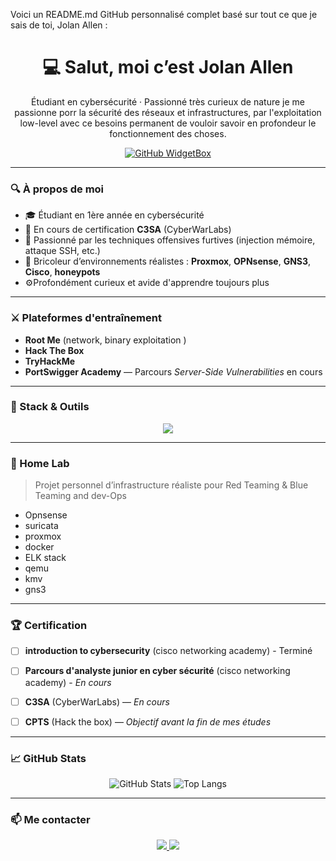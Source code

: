 Voici un README.md GitHub personnalisé complet basé sur tout ce que je sais de toi, Jolan Allen :

<h1 align="center">💻 Salut, moi c’est Jolan Allen</h1>

<p align="center">
  Étudiant en cybersécurité · Passionné très curieux de nature je me passionne porr la sécurité des réseaux et infrastructures, par l'exploitation low-level avec ce besoins permanent de vouloir savoir en profondeur le fonctionnement des choses. 
</p>

<p align="center">
  <a href="https://github.com/EnzoColantonio34">
    <img src="https://github-widgetbox.vercel.app/api/profile?username=jolanallen&data=followers,repositories,stars,commits&theme=darkmode" alt="GitHub WidgetBox" />
  </a>
</p>

---

### 🔍 À propos de moi

- 🎓 Étudiant en 1ère année en cybersécurité
- 🔐 En cours de certification **C3SA** (CyberWarLabs)
- 🧠 Passionné par les techniques offensives furtives (injection mémoire, attaque SSH, etc.)
- 🧰 Bricoleur d’environnements réalistes : **Proxmox**, **OPNsense**, **GNS3**, **Cisco**, **honeypots**
- ⚙️Profondément curieux et avide d'apprendre toujours plus

---

### ⚔️ Plateformes d'entraînement

- **Root Me** (network, binary exploitation )
- **Hack The Box**
- **TryHackMe**
- **PortSwigger Academy** — Parcours *Server-Side Vulnerabilities* en cours 

---

### 🧰 Stack & Outils

<p align="center">
  <img src="https://skillicons.dev/icons?i=c,cpp,python,bash,linux,raspberrypi,arduino,docker,git,vscode,markdown&perline=8" />
</p>

---

### 🧱 Home Lab

> Projet personnel d’infrastructure réaliste pour Red Teaming & Blue Teaming and dev-Ops
- Opnsense
- suricata
- proxmox
- docker
- ELK stack
- qemu
- kmv
- gns3

---


### 🏆 Certification

- [ ] **introduction to  cybersecurity** (cisco networking academy) - Terminé

- [ ] **Parcours d'analyste junior en cyber sécurité** (cisco networking academy) - *En cours*

- [ ] **C3SA** (CyberWarLabs) — *En cours*
  
- [ ] **CPTS** (Hack the box) — *Objectif avant la fin de mes études*

---

### 📈 GitHub Stats

<p align="center">
  <img src="https://github-readme-stats.vercel.app/api?username=jolanallen&show_icons=true&theme=radical" alt="GitHub Stats" />
  <img src="https://github-readme-stats.vercel.app/api/top-langs/?username=jolanallen&layout=compact&theme=radical" alt="Top Langs" />
</p>

---

### 📫 Me contacter

<p align="center">
  <a href="mailto:jolan.allen.pro@gmail.com">
    <img src="https://img.shields.io/badge/email-D14836?style=for-the-badge&logo=gmail&logoColor=white"/>
  </a>
  <a href="https://github.com/jolanallen">
    <img src="https://img.shields.io/badge/GitHub-100000?style=for-the-badge&logo=github&logoColor=white"/>
  </a>
</p>
